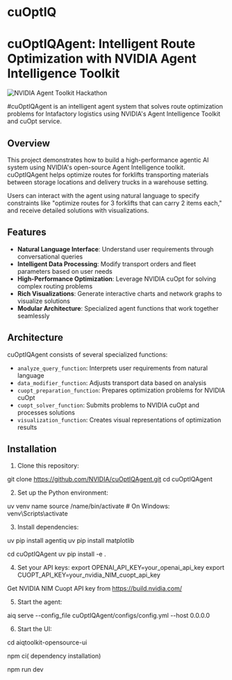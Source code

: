 # cuOptIQ

# cuOptIQAgent: Intelligent Route Optimization with NVIDIA Agent Intelligence Toolkit

![NVIDIA Agent Toolkit Hackathon](https://img.shields.io/badge/NVIDIA-Agent%20Toolkit%20Hackathon-76B900?style=for-the-badge&logo=nvidia&logoColor=white)

#cuOptIQAgent is an intelligent agent system that solves route optimization problems for Intafactory logistics using NVIDIA's Agent Intelligence Toolkit and cuOpt service.

## Overview

This project demonstrates how to build a high-performance agentic AI system using NVIDIA's open-source Agent Intelligence toolkit. cuOptIQAgent helps optimize routes for forklifts transporting materials between storage locations and delivery trucks in a warehouse setting.

Users can interact with the agent using natural language to specify constraints like "optimize routes for 3 forklifts that can carry 2 items each," and receive detailed solutions with visualizations.

## Features

- **Natural Language Interface**: Understand user requirements through conversational queries
- **Intelligent Data Processing**: Modify transport orders and fleet parameters based on user needs
- **High-Performance Optimization**: Leverage NVIDIA cuOpt for solving complex routing problems
- **Rich Visualizations**: Generate interactive charts and network graphs to visualize solutions
- **Modular Architecture**: Specialized agent functions that work together seamlessly


## Architecture

cuOptIQAgent consists of several specialized functions:

- `analyze_query_function`: Interprets user requirements from natural language
- `data_modifier_function`: Adjusts transport data based on analysis
- `cuopt_preparation_function`: Prepares optimization problems for NVIDIA cuOpt
- `cuopt_solver_function`: Submits problems to NVIDIA cuOpt and processes solutions
- `visualization_function`: Creates visual representations of optimization results

## Installation

1. Clone this repository:

git clone https://github.com/NVIDIA/cuOptIQAgent.git
cd cuOptIQAgent

2. Set up the Python environment:

uv venv name
source /name/bin/activate # On Windows: venv\Scripts\activate

3. Install dependencies:

uv pip install agentiq
uv pip install matplotlib

cd cuOptIQAgent
uv pip install -e .

4. Set your API keys:
export OPENAI_API_KEY=your_openai_api_key
export CUOPT_API_KEY=your_nvidia_NIM_cuopt_api_key

Get NVIDIA NIM Cuopt API key from https://build.nvidia.com/



5. Start the agent:

aiq serve --config_file cuOptIQAgent/configs/config.yml --host 0.0.0.0 

6. Start the UI:

cd aiqtoolkit-opensource-ui

npm ci( dependency installation)

npm run dev



